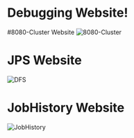 # Debugging Website!

#8080-Cluster Website
![8080-Cluster](images/8080-cluster.png)

# JPS Website
![DFS](images/dfs.png)

# JobHistory Website
![JobHistory](images/jobhistory.png)
